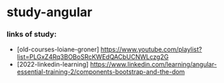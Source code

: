 # study-angular

### links of study:
- [old-courses-loiane-groner] https://www.youtube.com/playlist?list=PLGxZ4Rq3BOBoSRcKWEdQACbUCNWLczg2G
- [2022-linkedin-learning] https://www.linkedin.com/learning/angular-essential-training-2/components-bootstrap-and-the-dom
